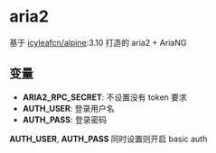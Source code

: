 # aria2

基于 [icyleafcn/alpine](alpine/README.md):3.10 打造的 aria2 + AriaNG

## 变量

- **ARIA2_RPC_SECRET**: 不设置没有 token 要求
- **AUTH_USER**: 登录用户名
- **AUTH_PASS**: 登录密码

**AUTH_USER**, **AUTH_PASS** 同时设置则开启 basic auth
